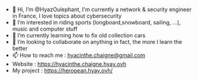 - 👋 Hi, I’m @HyazOulephant, I'm currently a network & security engineer in France, I love topics about cybersecurity
- 👀 I’m interested in riding sports (longboard,snowboard, sailing, ...), music and computer stuff
- 🌱 I’m currently learning how to fix old collection cars
- 💞️ I’m looking to collaborate on anything in fact, the more I learn the better
- 📫 How to reach me : hyacinthe.chaigne@gmail.com
- Website : https://hyacinthe.chaigne.hyay.ovh
- My project : https://heropean.hyay.ovh/
